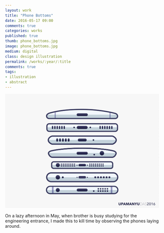 ```yaml
---
layout: work
title: "Phone Bottoms"
date: 2016-05-17 09:00
comments: true
categories: works
published: true
thumb: phone_bottoms.jpg
image: phone_bottoms.jpg
medium: digital
class: design illustration
permalink: /works/:year/:title
comments: true
tags:
- illustration
- abstract
---
```


<p>
  <div class="fotorama" data-keyboard="true" data-arrows="true" data-click="true" data-swipe="true" data-autoplay="true" data-loop="true">
      <img src="/images/works/phones_bottoms.jpg" alt="Phone Bottoms" data-caption="Phone Bottoms">
  </div>
</p>

On a lazy afternoon in May, when brother is busy studying for the engineering entrance, I made this to kill time by observing the phones laying around.